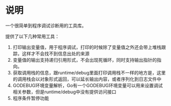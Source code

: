 说明
====

一个很简单到程序调试诊断用的工具库。

提供了以下几种常用工具：

1. 打印输出变量值，用于程序调试，打印的时候除了变量值之外还会带上堆栈跟踪，这样才不会找不到信息出处的来源
2. 变量值的输出支持递归引用形式，不会出现死循环，同时支持输出指针的指向。
3. 获取调用栈的信息，跟runtime/debug里面打印调用栈不一样的地方是，这里的调用栈会以对象形式返回，可以延长输出内容，或者序列化到日志文件中
4. GODEBUG环境变量解析，Go有一个GODEBUG环境变量可以用来设置调试相关参数，但是runtime/debug中没有提供访问接口
5. 程序条件暂停功能
